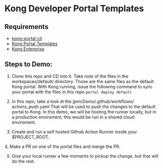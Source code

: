 # Kong Developer Portal Templates


## Requirements

- [kong-portal-cli](https://github.com/kong/kong-portal-cli)
- [Kong Portal Templates](https://github.com/Kong/kong-portal-templates)
- [Kong Enterprise](https://konghq.com/)

## Steps to Demo:
1. Clone this repo and CD into it.
Take note of the files in the workspaces/default/ directory. Those are the same files as the default Kong portal. With Kong running, issue the following command to sync your portal with the files in this repo
`portal deploy default`

2. In this repo, take a look at the jpmcDemo/.github/workflows/ actions_push.yaml
That will be used to push the changes to the default portal to Kong. In this demo, we will be hosting the runner locally, but in a production enviroment, this would be run in a shared cloud enviroment.

3. Create and run a self hosted Github Action Runner inside your $PROJECT_ROOT.

4, Make a PR on one of the portal files and merge the PR.

5. Give your local runner a few moments to pickup the change, but that will do the rest.

